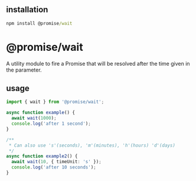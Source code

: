 ## installation

```cmd
npm install @promise/wait
```

# @promise/wait
A utility module to fire a Promise that will be resolved after the time given in the parameter.

## usage

```typescript
import { wait } from '@promise/wait';

async function example() {
  await wait(1000);
  console.log('after 1 second');
}

/**
 * Can also use 's'(seconds), 'm'(minutes), 'h'(hours) 'd'(days)
 */
async function example2() {
  await wait(10, { timeUnit: 's' });
  console.log('after 10 seconds');
}
```
